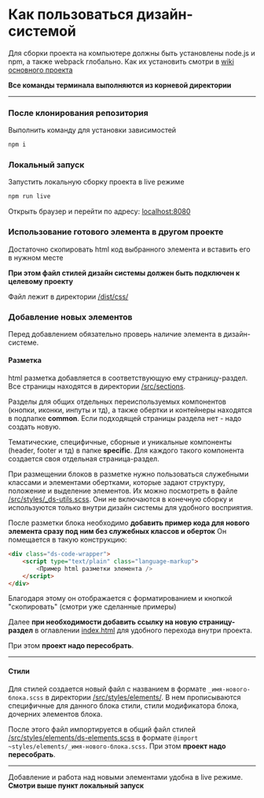 # Как пользоваться дизайн-системой

Для сборки проекта на компьютере должны быть установлены node.js и npm, а также webpack глобально. Как их установить смотри в [wiki основного проекта](https://git.63pokupki.ru/sp/sp/blob/dev/main_frontend/README.md)

**Все команды терминала выполняются из корневой директории**

***

### После клонирования репозитория
Выполнить команду для установки зависимостей

```bash
npm i
```

### Локальный запуск
Запустить локальную сборку проекта в live режиме

```bash
npm run live
```

Открыть браузер и перейти по адресу: [localhost:8080](http://localhost:8080/)

### Использование готового элемента в другом проекте

Достаточно скопировать html код выбранного элемента и вставить его в нужном месте

**При этом файл стилей дизайн системы должен быть подключен к целевому проекту**

Файл лежит в директории [/dist/css/](/dist/css/)

### Добавление новых элементов

Перед добавлением обязательно проверь наличие элемента в дизайн-системе.

#### Разметка

html разметка добавляется в соответствующую ему страницу-раздел. Все страницы находятся в директории [/src/sections](/src/sections). 

Разделы для общих отдельных переиспользуемых компонентов (кнопки, иконки, инпуты и тд), а также обертки и контейнеры находятся в подпапке **common**.
Если подходящей страницы раздела нет - надо создать новую. 

Тематические, специфичные, сборные и уникальные компоненты (header, footer и тд) в папке **specific**. Для каждого такого компонента создается своя отдельная страница-раздел.

При размещении блоков в разметке нужно пользоваться служебными классами и элементами обертками, которые задают структуру, положение и выделение элементов. Их можно посмотреть в файле [/src/styles/_ds-utils.scss](/src/styles/_ds-utils.scss). Они не включаются в конечную сборку и используются только внутри дизайн системы для удобного восприятия.

После разметки блока необходимо **добавить пример кода для нового элемента сразу под ним без служебных классов и оберток**
Он помещается в такую конструкцию:

```html
<div class="ds-code-wrapper">
    <script type="text/plain" class="language-markup">
        <Пример html разметки элемента />
    </script>
</div>
```

Благодаря этому он отображается с форматированием и кнопкой "скопировать" (смотри уже сделанные примеры)

Далее **при необходимости добавить ссылку на новую страницу-раздел** в оглавлении [index.html](/index.html) для удобного перехода внутри проекта.

При этом **проект надо пересобрать**.

***

#### Стили

Для стилей создается новый файл с названием в формате ```_имя-нового-блока.scss``` в директории [/src/styles/elements/](/src/styles/elements/). В нем прописываются специфичные для данного блока стили, стили модификатора блока, дочерних элементов блока.

После этого файл импортируется в общий файл стилей [/src/styles/elements/ds-elements.scss](/src/styles/elements/ds-elements.scss) в формате ```@import ~styles/elements/_имя-нового-блока.scss```. При этом **проект надо пересобрать**.

***

Добавление и работа над новыми элементами удобна в live режиме. **Смотри выше пункт локальный запуск**